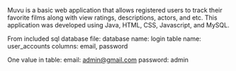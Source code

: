 Muvu is a basic web application that allows registered users to track their favorite films along with view ratings, descriptions, actors, and etc. This application was developed using Java, HTML, CSS, Javascript, and MySQL.

From included sql database file:
database name: login
table name: user_accounts
columns: email, password

One value in table:
  email: admin@gmail.com
  password: admin
  
  
